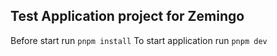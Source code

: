 ## Test Application project for Zemingo

Before start run `pnpm install`
To start application run `pnpm dev`
